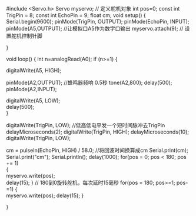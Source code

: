 #include <Servo.h>
Servo myservo;  // 定义舵机对象
int pos=0;
const int TrigPin = 8; 
const int EchoPin = 9; 
float cm; 
void setup()
{
  Serial.begin(9600); 
  pinMode(TrigPin, OUTPUT); 
  pinMode(EchoPin, INPUT); 
  pinMode(A5,OUTPUT);   //让模拟口A5作为数字口输出
  myservo.attach(9);  // 设置舵机控制针脚
  
}
 
void loop()
{
 int n=analogRead(A0);
 if (n>=1) 
 {
 
   digitalWrite(A5, HIGH);  
 
pinMode(A2,OUTPUT);     //蜂鸣器频响 0.5秒
  tone(A2,800);
  delay(500);
pinMode(A2,INPUT); 
 
 
  digitalWrite(A5, LOW);   
  delay(500);      
 }
 
  digitalWrite(TrigPin, LOW); //低高低电平发一个短时间脉冲去TrigPin 
  delayMicroseconds(2); 
  digitalWrite(TrigPin, HIGH); 
  delayMicroseconds(10); 
  digitalWrite(TrigPin, LOW); 
 
  cm = pulseIn(EchoPin, HIGH) / 58.0; //将回波时间换算成cm 
  Serial.print(cm); 
  Serial.print("cm"); 
  Serial.println(); 
  delay(1000); 
   for(pos = 0; pos < 180; pos += 1)  
     {  
        myservo.write(pos);  
        delay(15); 
      }
      // 180到0旋转舵机，每次延时15毫秒 
      for(pos = 180; pos>=1; pos-=1)
      {                               
        myservo.write(pos);
        delay(15);
      }
  
}


